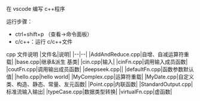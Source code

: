 在 vscode 编写 c++程序

运行步骤：

- ctrl+shift+p （查看->命令面板）
- c/c++：运行 c/c++文件

cpp 文件说明
|文件名|说明|
|--|--|
|AddAndReduce.cpp|自增、自减运算符重载|
|base.cpp|继承&派生 基类|
|cin.cpp|输入|
|cinFn.cpp|调用输入成员函数|
|coutFn.cpp|调用输出成员函数|
|deepseek.cpp||
|defaultFn.cpp|函数参数默认值|
|hello.cpp|hello world|
|MyComplex.cpp|运算符重载|
|MyDate.cpp|自定义类、构造、静态、常量、友元函数|
|Point.cpp|内联函数|
|StandardOutput.cpp|标准流输入输出|
|typeCase.cpp|数据类型转换|
|virtualFn.cpp|虚函数|
